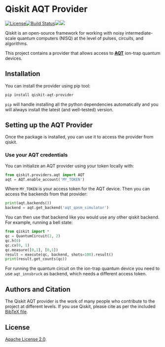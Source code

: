 # Qiskit AQT Provider

[![License](https://img.shields.io/github/license/Qiskit/qiskit-aqt-provider.svg?style=popout-square)](https://opensource.org/licenses/Apache-2.0)[![Build Status](https://img.shields.io/travis/com/Qiskit/qiskit-aqt-provider/master.svg?style=popout-square)](https://travis-ci.com/Qiskit/qiskit-aqt-provider)[![](https://img.shields.io/github/release/Qiskit/qiskit-aqt-provider.svg?style=popout-square)](https://github.com/Qiskit/qiskit-aqt-provider/releases)[![](https://img.shields.io/pypi/dm/qiskit-aqt-provider.svg?style=popout-square)](https://pypi.org/project/qiskit-aqt-provider/)

Qiskit is an open-source framework for working with noisy intermediate-scale
quantum computers (NISQ) at the level of pulses, circuits, and algorithms.

This project contains a provider that allows access to **[AQT]** ion-trap quantum
devices.

## Installation

You can install the provider using pip tool:

```bash
pip install qiskit-aqt-provider
```

`pip` will handle installing all the python dependencies automatically and you
will always install the  latest (and well-tested) version.

## Setting up the AQT Provider

Once the package is installed, you can use it to access the provider from
qiskit.

### Use your AQT credentials

You can initialize an AQT provider using your token locally with:

```python
from qiskit.providers.aqt import AQT
aqt = AQT.enable_account('MY_TOKEN')
```

Where `MY_TOKEN` is your access token for the AQT device. Then you can access
the backends from that provider:

```python
print(aqt.backends())
backend = aqt.get_backend('aqt_qasm_simulator')
```

You can then use that backend like you would use any other qiskit backend. For
example, running a bell state:

```python
from qiskit import *
qc = QuantumCircuit(2, 2)
qc.h(0)
qc.cx(0, 1)
qc.measure([0,1], [0,1])
result = execute(qc, backend, shots=100).result()
print(result.get_counts(qc))
```

For running the quantum circuit on the ion-trap quantum device you need to use `aqt_innsbruck` as backend, which needs a different access token.

## Authors and Citation

The Qiskit AQT provider is the work of many people who contribute to the
project at different levels. If you use Qiskit, please cite as per the included
[BibTeX file].

## License

[Apache License 2.0].

[AQT]: https://www.aqt.eu/
[BibTeX file]: https://github.com/Qiskit/qiskit/blob/master/Qiskit.bib
[Apache License 2.0]: https://github.com/Qiskit/qiskit-aqt-provider/blob/master/LICENSE.txt

